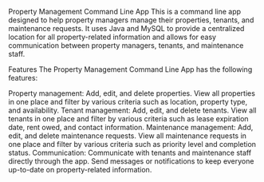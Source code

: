 Property Management Command Line App
This is a command line app designed to help property managers manage their properties, tenants, and maintenance requests. It uses Java and MySQL to provide a centralized location for all property-related information and allows for easy communication between property managers, tenants, and maintenance staff.

Features
The Property Management Command Line App has the following features:

Property management: Add, edit, and delete properties. View all properties in one place and filter by various criteria such as location, property type, and availability.
Tenant management: Add, edit, and delete tenants. View all tenants in one place and filter by various criteria such as lease expiration date, rent owed, and contact information.
Maintenance management: Add, edit, and delete maintenance requests. View all maintenance requests in one place and filter by various criteria such as priority level and completion status.
Communication: Communicate with tenants and maintenance staff directly through the app. Send messages or notifications to keep everyone up-to-date on property-related information.